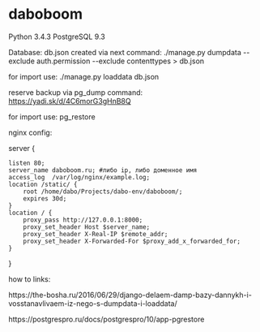 # daboboom

Python 3.4.3
PostgreSQL 9.3

Database:
db.json created via next command:
./manage.py dumpdata --exclude auth.permission --exclude contenttypes > db.json

for import use:
./manage.py loaddata db.json

reserve backup via pg_dump command:
https://yadi.sk/d/4C6morG3gHnB8Q

for import use:
pg_restore 

nginx config:

server {

    listen 80;
    server_name daboboom.ru; #либо ip, либо доменное имя
    access_log  /var/log/nginx/example.log;
    location /static/ {
        root /home/dabo/Projects/dabo-env/daboboom/;
        expires 30d;
    }
    location / {
        proxy_pass http://127.0.0.1:8000;
        proxy_set_header Host $server_name;
        proxy_set_header X-Real-IP $remote_addr;
        proxy_set_header X-Forwarded-For $proxy_add_x_forwarded_for;
    }
    
}


how to links:
<p>https://the-bosha.ru/2016/06/29/django-delaem-damp-bazy-dannykh-i-vosstanavlivaem-iz-nego-s-dumpdata-i-loaddata/</p>
<p>https://postgrespro.ru/docs/postgrespro/10/app-pgrestore</p>
